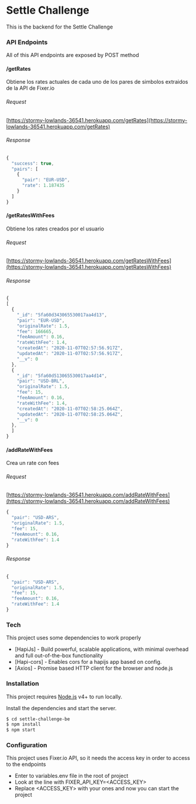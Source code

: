# Settle Challenge
This is the backend for the Settle Challenge


### API Endpoints
All of this API endpoints are exposed by POST method
#### /getRates
Obtiene los rates actuales de cada uno de los pares de simbolos extraidos de la API de Fixer.io

###### Request
[https://stormy-lowlands-36541.herokuapp.com/getRates](https://stormy-lowlands-36541.herokuapp.com/getRates)

###### Response
```javascript
{
  "success": true,
  "pairs": [
    {
      "pair": "EUR-USD",
      "rate": 1.187435
    }
  ]
}
```

#### /getRatesWithFees
Obtiene los rates creados por el usuario

###### Request
[https://stormy-lowlands-36541.herokuapp.com/getRatesWithFees](https://stormy-lowlands-36541.herokuapp.com/getRatesWithFees)

###### Response
```javascript
{
[
  {
    "_id": "5fa60d343065530017aa4d13",
    "pair": "EUR-USD",
    "originalRate": 1.5,
    "fee": 166665,
    "feeAmount": 0.16,
    "rateWithFee": 1.4,
    "createdAt": "2020-11-07T02:57:56.917Z",
    "updatedAt": "2020-11-07T02:57:56.917Z",
    "__v": 0
  },
  {
    "_id": "5fa60d513065530017aa4d14",
    "pair": "USD-BRL",
    "originalRate": 1.5,
    "fee": 15,
    "feeAmount": 0.16,
    "rateWithFee": 1.4,
    "createdAt": "2020-11-07T02:58:25.064Z",
    "updatedAt": "2020-11-07T02:58:25.064Z",
    "__v": 0
  },
  ]
}
```

#### /addRateWithFees
Crea un rate con fees

###### Request
[https://stormy-lowlands-36541.herokuapp.com/addRateWithFees](https://stormy-lowlands-36541.herokuapp.com/addRateWithFees)

```javascript
{
  "pair": "USD-ARS",
  "originalRate": 1.5,
  "fee": 15,
  "feeAmount": 0.16,
  "rateWithFee": 1.4
}
```

###### Response
```javascript
{
  "pair": "USD-ARS",
  "originalRate": 1.5,
  "fee": 15,
  "feeAmount": 0.16,
  "rateWithFee": 1.4
}
```

### Tech
This project uses some dependencies to work properly

* [HapiJs] - Build powerful, scalable applications, with minimal overhead and full out-of-the-box functionality
* [Hapi-cors] - Enables cors for a hapijs app based on config.
* [Axios] - Promise based HTTP client for the browser and node.js

### Installation

This project requires [Node.js](https://nodejs.org/) v4+ to run locally.

Install the dependencies and start the server.

```sh
$ cd settle-challenge-be
$ npm install
$ npm start
```

### Configuration
This project uses Fixer.io API, so it needs the access key in order to access to the endpoints
* Enter to variables.env file in the root of project
* Look at the line with FIXER_API_KEY=<ACCESS_KEY> 
* Replace <ACCESS_KEY> with your ones and now you can start the project
